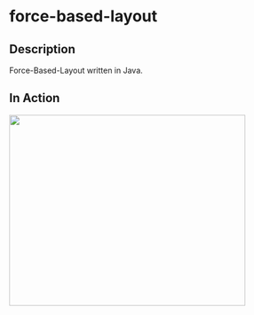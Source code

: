 # force-based-layout

## Description

Force-Based-Layout written in Java.

## In Action

<a href='http://www.youtube.com/watch?feature=player_embedded&v=bS3xBfF2RHI' target='_blank'><img src='http://img.youtube.com/vi/bS3xBfF2RHI/0.jpg' width='425' height='344' /></a>
